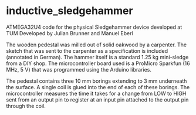 # inductive_sledgehammer
ATMEGA32U4 code for the physical Sledgehammer device developed at TUM
Developed by Julian Brunner and Manuel Eberl

The wooden pedestal was milled out of solid oakwood by a carpenter. The sketch that was sent to the carpenter as a specification is included (annotated in German). The hammer itself is a standard 1.25 kg mini-sledge from a DIY shop. The microcontroller board used is a ProMicro Sparkfun (16 MHz, 5 V) that was programmed using the Arduino libraries.

The pedestal contains three 10 mm borings extending to 3 mm underneath the surface. A single coil is glued into the end of each of these borings. The microcontroller measures the time it takes for a change from LOW to HIGH sent from an output pin to register at an input pin attached to the output pin through the coil.

